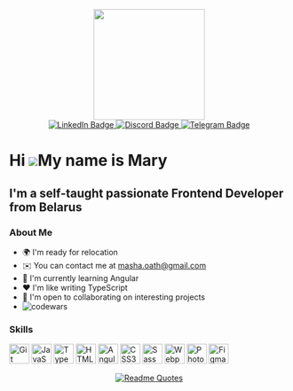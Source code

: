 <div id="header" align="center">
  <img src="https://media3.giphy.com/media/paTz7UZbPfTZFRYnnB/giphy.gif?cid=ecf05e47gzes1iuam0q6kjrrwlt3wp50k9tk09yg9y9imvrf&rid=giphy.gif&ct=s" width="200"/>
<div id="badges">
  <a href="your-linkedin-URL">
    <img src="https://img.shields.io/badge/LinkedIn-blue?style=for-the-badge&logo=linkedin&logoColor=white" alt="LinkedIn Badge"/>
  </a>
  <a href="https://discord.com/users/rozovyi_poni">
    <img src="https://img.shields.io/badge/Discord-navy?style=for-the-badge&logo=discord&logoColor=white" alt="Discord Badge"/>
  </a>
  <a href="https://t.me/remorse666">
    <img src="https://img.shields.io/badge/Telegram-blue?style=for-the-badge&logo=telegram&logoColor=white" alt="Telegram Badge"/>
  </a>
</div>
</div>


Hi ![](https://user-images.githubusercontent.com/18350557/176309783-0785949b-9127-417c-8b55-ab5a4333674e.gif)My name is Mary
============================================================================================================================

I'm a self-taught passionate Frontend Developer from Belarus
------------------
### About Me
* 🌍  I'm ready for relocation
* ✉️  You can contact me at [masha.oath@gmail.com](mailto:masha.oath@gmail.com)
* 🧠  I'm сurrently learning Angular
* ❤️  I'm like writing TypeScript
* 🤝  I'm open to collaborating on interesting projects
* ![codewars](https://www.codewars.com/users/rozovyi_poni/badges/small)



### Skills

<p align="left">
<a href="https://git-scm.com/" target="_blank" rel="noreferrer"><img src="https://raw.githubusercontent.com/danielcranney/readme-generator/main/public/icons/skills/git-colored.svg" width="36" height="36" alt="Git" /></a>
<a href="https://developer.mozilla.org/en-US/docs/Web/JavaScript" target="_blank" rel="noreferrer"><img src="https://raw.githubusercontent.com/danielcranney/readme-generator/main/public/icons/skills/javascript-colored.svg" width="36" height="36" alt="JavaScript" /></a>
<a href="https://www.typescriptlang.org/" target="_blank" rel="noreferrer"><img src="https://raw.githubusercontent.com/danielcranney/readme-generator/main/public/icons/skills/typescript-colored.svg" width="36" height="36" alt="TypeScript" /></a>
<a href="https://developer.mozilla.org/en-US/docs/Glossary/HTML5" target="_blank" rel="noreferrer"><img src="https://raw.githubusercontent.com/danielcranney/readme-generator/main/public/icons/skills/html5-colored.svg" width="36" height="36" alt="HTML5" /></a>
<a href="https://angular.io/" target="_blank" rel="noreferrer"><img src="https://raw.githubusercontent.com/danielcranney/readme-generator/main/public/icons/skills/angularjs-colored.svg" width="36" height="36" alt="Angular" /></a>
<a href="https://www.w3.org/TR/CSS/#css" target="_blank" rel="noreferrer"><img src="https://raw.githubusercontent.com/danielcranney/readme-generator/main/public/icons/skills/css3-colored.svg" width="36" height="36" alt="CSS3" /></a>
<a href="https://sass-lang.com/" target="_blank" rel="noreferrer"><img src="https://raw.githubusercontent.com/danielcranney/readme-generator/main/public/icons/skills/sass-colored.svg" width="36" height="36" alt="Sass" /></a>
<a href="https://webpack.js.org/" target="_blank" rel="noreferrer"><img src="https://raw.githubusercontent.com/danielcranney/readme-generator/main/public/icons/skills/webpack-colored.svg" width="36" height="36" alt="Webpack" /></a>
<a href="https://www.adobe.com/uk/products/photoshop.html" target="_blank" rel="noreferrer"><img src="https://raw.githubusercontent.com/danielcranney/readme-generator/main/public/icons/skills/photoshop-colored.svg" width="36" height="36" alt="Photoshop" /></a>
<a href="https://www.figma.com/" target="_blank" rel="noreferrer"><img src="https://raw.githubusercontent.com/danielcranney/readme-generator/main/public/icons/skills/figma-colored.svg" width="36" height="36" alt="Figma" /></a>
</p>

<!--
### Last projects
-->

<div align="center">
  
[![Readme Quotes](https://quotes-github-readme.vercel.app/api?type=vertical&theme=dracula)](https://github.com/piyushsuthar/github-readme-quotes)

</div>

<!--
**tarasovamary/tarasovamary** is a ✨ _special_ ✨ repository because its `README.md` (this file) appears on your GitHub profile.
-->
